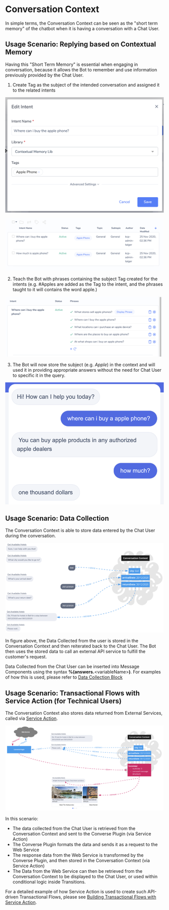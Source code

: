 # Conversation Context

In simple terms, the Conversation Context can be seen as the "short term memory" of the chatbot when it is having a conversation with a Chat User.

## Usage Scenario: Replying based on Contextual Memory

Having this "Short Term Memory" is essential when engaging in conversation, because it allows the Bot to remember and use information previously provided by the Chat User.

1. Create Tag as the subject of the intended conversation and assigned it to the related intents

![](../../.gitbook/assets/intent-with-apple-tag.png)

![](../../.gitbook/assets/screenshot-2020-12-18-at-4.06.03-pm.png)

2. Teach the Bot with phrases containing the subject Tag created for the intents \(e.g. \#Apples are added as the Tag to the intent, and the phrases taught to it will contains the word apple.\) 

![](../../.gitbook/assets/screenshot-2020-12-18-at-4.07.56-pm.png)

3. The Bot will now store the subject \(e.g. _Apple_\) in the context and will used it in providing appropriate answers without the need for Chat User to specific it in the query.  

![](../../.gitbook/assets/contextual-memory-eg.png)

## Usage Scenario: **Data Collection**

The Conversation Context is able to store data entered by the Chat User during the conversation.

![](../../.gitbook/assets/63.png)

In figure above, the Data Collected from the user is stored in the Conversation Context and then reiterated back to the Chat User. The Bot then uses the stored data to call an external API service to fulfill the customer's request.

Data Collected from the Chat User can be inserted into Message Components using the syntax **%\(answers.**&lt;variableName&gt;**\)**. For examples of how this is used, please refer to [Data Collection Block](editing-an-intent.md#data-collection-block)

## Usage Scenario: Transactional Flows with Service Action \(for Technical Users\)

The Conversation Context also stores data returned from External Services, called via [Service Action](editing-an-intent.md#service-action-block).

![](../../.gitbook/assets/64.png)

In this scenario:

* The data collected from the Chat User is retrieved from the Conversation Context and sent to the Converse Plugin \(via Service Action\)
* The Converse Plugin formats the data and sends it as a request to the Web Service
* The response data from the Web Service is transformed by the Converse Plugin, and then stored in the Conversation Context \(via Service Action\)
* The Data from the Web Service can then be retrieved from the Conversation Context to be displayed to the Chat User, or used within conditional logic inside Transitions.

For a detailed example of how Service Action is used to create such API-driven Transactional Flows, please see [Building Transactional Flows with Service Action](../../advanced/building-transactional-flows.md).

